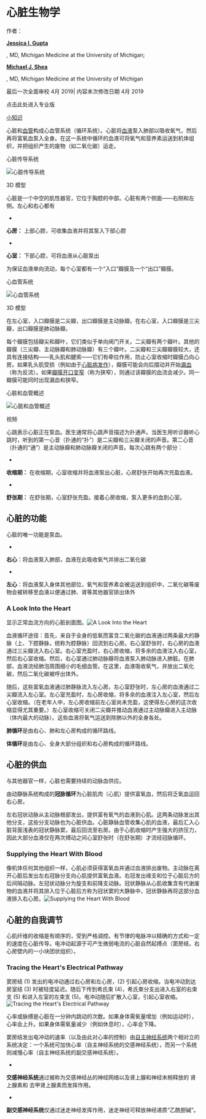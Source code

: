 # 心脏生物学

作者： 

**[Jessica I. Gupta](https://www.msdmanuals.com/zh/home/authors/gupta-jessica)**

, MD, Michigan Medicine at the University of Michigan;


**[Michael J. Shea](https://www.uofmhealth.org/profile/1056/michael-j-shea-md)**

, MD, Michigan Medicine at the University of Michigan

最后一次全面审校 4月 2019| 内容末次修改日期 4月 2019



点击此处进入专业版

 [小知识](https://www.msdmanuals.com/zh/home/quick-facts-heart-and-blood-vessel-disorders/biology-of-the-heart-and-blood-vessels/biology-of-the-heart)



心脏和[血管](https://www.msdmanuals.com/zh/home/heart-and-blood-vessel-disorders/biology-of-the-heart-and-blood-vessels/biology-of-the-blood-vessels)构成心血管系统（循环系统）。心脏将[血液](https://www.msdmanuals.com/zh/home/blood-disorders/biology-of-blood/overview-of-blood)泵入肺部以吸收氧气，然后再将富氧血泵入全身。在这一系统中循环的血液可将氧气和营养素运送到机体组织，并把组织产生的废物（如二氧化碳）运走。

心脏传导系统

![心脏传导系统](https://www.msdmanuals.com/-/media/manual/home/thumbnails/biodigital-human-snapshot-cardiac-conduction-system-cv-sized_zh.jpg?thn=0&sc_lang=zh)

3D 模型



心脏是一个中空的肌性器官，它位于胸腔的中部。心脏有两个侧面——右侧和左侧。左心和右心都有

- 

  **心房：** 上部心腔，可收集血液并将其泵入下部心腔

- 

  **心室：** 下部心腔，可将血液从心脏泵出



为保证血液单向流动，每个心室都有一个“入口”瓣膜及一个“出口”瓣膜。

心血管系统

![心血管系统](https://www.msdmanuals.com/-/media/manual/home/thumbnails/biodigital-male-cardiovascular-system-new-cv-resized_zh.jpeg?thn=0&sc_lang=zh)

3D 模型



在左心室，入口瓣膜是二尖瓣，出口瓣膜是主动脉瓣。在右心室，入口瓣膜是三尖瓣，出口瓣膜是肺动脉瓣。



每个瓣膜包括瓣尖和瓣叶，它们类似于单向阀门开关。二尖瓣有两个瓣叶。其他的瓣膜（三尖瓣、主动脉瓣和肺动脉瓣）有三个瓣叶。二尖瓣和三尖瓣瓣膜较大，还具有连接结构——乳头肌和腱索——它们有牵拉作用，防止心室收缩时瓣膜凸向心房。如果乳头肌受损（例如由于[心脏病发作](https://www.msdmanuals.com/zh/home/heart-and-blood-vessel-disorders/coronary-artery-disease/acute-coronary-syndromes-heart-attack-myocardial-infarction-unstable-angina)），瓣膜可能会向后摆动并开始[漏血](https://www.msdmanuals.com/zh/home/heart-and-blood-vessel-disorders/heart-valve-disorders/overview-of-heart-valve-disorders)（称为反流）。如果[瓣膜开口变窄](https://www.msdmanuals.com/zh/home/heart-and-blood-vessel-disorders/heart-valve-disorders/overview-of-heart-valve-disorders)（称为狭窄），则通过该瓣膜的血流会减少。同一瓣膜可能同时出现漏血和狭窄。

心脏和血管概述

![心脏和血管概述](https://f1.media.brightcove.com/8/3850378299001/3850378299001_5807203650001_5807200266001-vs.jpg?pubId=3850378299001&videoId=5807200266001)

视频



心跳表示心脏正在泵血。医生通常将心跳声音描述为扑通声。当医生用听诊器听心跳时，听到的第一心音（扑通的“扑”）是二尖瓣和三尖瓣关闭的声音。第二心音（扑通的“通”）是主动脉瓣和肺动脉瓣关闭的声音。每次心跳有两个部分：

- 

  **收缩期：** 在收缩期，心室收缩并将血液泵出心脏，心房舒张开始再次充盈血液。

- 

  **舒张期：** 在舒张期，心室舒张充盈。接着心房收缩，泵入更多的血到心室。

## 心脏的功能



心脏的唯一功能是泵血。

- 

  **右心**：将血液泵入肺部，血液在此吸收氧气并排出二氧化碳

- 

  **左心**：将血液泵入身体其他部位，氧气和营养素会被运送到组织中，二氧化碳等废物会被转移至血液以便通过肺、肾等其他器官排出体外





### A Look Into the Heart

显示正常血流方向的心脏剖面图。![A Look Into the Heart](https://www.msdmanuals.com/-/media/manual/home/images/cvs_look_into_the_heart_zh.gif?thn=0&sc_lang=zh)



血液循环途径：首先，来自于全身的低氧而富含二氧化碳的血液通过两条最大的静脉（上、下腔静脉，统称为腔静脉）回流到右心房。右心室舒张时，右心房的血液通过三尖瓣流入右心室。右心室充盈时，右心房收缩，将多余的血液注入右心室，然后右心室收缩。然后，右心室通过肺动脉瓣将血液泵入肺动脉进入肺脏。在肺部，血液流经肺泡周围细小的毛细血管。在这里，血液吸收氧气，并放出二氧化碳，然后二氧化碳被呼出体外。



随后，这些富氧血液通过肺静脉流入左心房。左心室舒张时，左心房的血液通过二尖瓣流入左心室。左心室充盈时，左心房收缩，将多余的血液注入左心室，然后左心室收缩。（在老年人中，左心房收缩前左心室尚未充盈，这使得左心房的这次收缩显得尤其重要。）左心室收缩可关闭二尖瓣并推动血液通过主动脉瓣进入主动脉（体内最大的动脉）。这些血液将氧气运送到除肺以外的全身各处。



**肺循环**是由右心、肺和左心房构成的循环路线。



**体循环**是由左心、全身大部分组织和右心房构成的循环路线。

## 心脏的供血



与其他器官一样，心脏也需要持续的动脉血供应。



由动静脉系统构成的**冠脉循环**为心脏肌肉（心肌）提供富氧血，然后将乏氧血运回右心房。



左右冠状动脉从主动脉根部发出，提供富有氧气的血液到心肌。这两条动脉发出其他分支，这些分支动脉也为心脏供血。心脏静脉血管收集心肌的血液，最后汇入心脏背面浅表的冠状静脉窦，最后回流至右房。由于心肌收缩时产生强大的挤压力，因此大部分血液仅在两次搏动之间心室舒张时（在舒张期）才流经冠脉循环。





### Supplying the Heart With Blood

像机体任何其他组织一样，心肌必须获得富氧血并通过血液排出废物。主动脉在离开心脏后发出左右冠脉分支向心肌提供富氧血液。右冠发出缘支和位于心脏后方的后间隔动脉。左冠状动脉分为旋支和前降支动脉。冠状静脉从心肌收集含有代谢废物的血液并将其排入位于心脏后方称为冠状窦的大静脉中，冠状静脉再将这部分血液排入右心房。![Supplying the Heart With Blood](https://www.msdmanuals.com/-/media/manual/home/images/cvs_supplying_the_heart_blood_zh.gif?thn=0&sc_lang=zh)

## 心脏的自我调节



心肌纤维的收缩是有顺序的，受到严格调控。有节律的电脉冲以精确的方式和一定的速度在心脏传导。电冲动起源于可产生微弱电流的心脏自然起搏点（窦房结，右心房壁内的一小块团状组织）。





### Tracing the Heart's Electrical Pathway

窦房结 (1) 发出的电冲动通过右心房和左心房，(2) 引起心房收缩。当电冲动到达房室结 (3) 时被轻度延迟。随后下传到希氏束 (4)，希氏束分支出进入右室的右束支 (5) 和进入左室的左束支 (5)。电冲动随后扩散入心室，引起心室收缩。![Tracing the Heart's Electrical Pathway](https://www.msdmanuals.com/-/media/manual/home/images/cvs_hearts_electrical_pathway_zh.gif?thn=0&sc_lang=zh)



心率或脉搏是心脏在一分钟内跳动的次数。如果身体需氧量增加（例如运动时），心率会上升。如果身体需氧量减少（例如休息时），心率会下降。



窦房结发出电冲动的速率（以及由此对心率的控制）由[自主神经系统](https://www.msdmanuals.com/zh/home/brain-spinal-cord-and-nerve-disorders/biology-of-the-nervous-system/nerves#v733546_zh)两个相对立的系统决定：一个系统可加快心率（自主神经系统的交感神经系统），而另一个系统则减慢心率（自主神经系统的副交感神经系统）。

- 

  **交感神经系统**通过被称为交感神经丛的神经网络以及肾上腺和神经末梢释放的 肾上腺素和 去甲肾上腺素而发挥作用。

- 

  **副交感神经系统**仅通过迷走神经发挥作用，迷走神经可释放神经递质“乙酰胆碱”。



